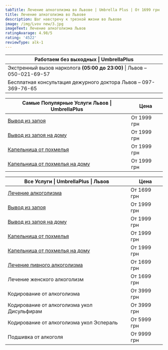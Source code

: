 ```yaml
---
tabTitle: Лечение алкоголизма во Львове | Umbrella Plus | От 1699 грн
title: Лечение алкоголизма во Львове
description: Шаг навстречу к трезкой жизни во Львове
image: /img/Lvov new/3.jpg
imageText: Лечение алкоголизма Львов
ratingAvarage: 4.98/5
rating: '4522'
reviewType: alk-1
---
```


| Работаем без выходных \| UmbrellaPlus                                    |
| ------------------------------------------------------------------------ |
| Экстренный вызов нарколога **(05:00 до 23:00)** \| Львов – 050-021-69-57 |
| Бесплатная консультация дежурного доктора Львов – 097-369-76-65          |

| Самые Популярные Услуги Львов \| UmbrellaPlus                        | Цена        |
| -------------------------------------------------------------------- | ----------- |
| [Вывод из запоя](vivod-iz-zapoia-lvov)                               | От 1999 грн |
| [Вывод из запоя на дому](Vivod-iz-zapoia-na-domy-lvov)               | От 1999 грн |
| [Капельница от похмелья](Kapelnica_ot_alkogola_v-lvov)               | От 1999 грн |
| [Капельница от похмелья на дому](Kapelnica_ot_alkogola_na-domy-lvov) | От 1999 грн |

| Все Услуги \| UmbrellaPlus \| Львов                                  | Цена        |
| -------------------------------------------------------------------- | ----------- |
| [Лечение алкоголизма](lechenie-alkogolizma-lviv)                     | От 1699 грн |
| [Вывод из запоя](vivod-iz-zapoia-lvov)                               | От 1999 грн |
| [Вывод из запоя на дому](Vivod-iz-zapoia-na-domy-lvov)               | От 1999 грн |
| [Капельница от похмелья](Kapelnica_ot_alkogola_v-lvov)               | От 1999 грн |
| [Капельница от похмелья на дому](Kapelnica_ot_alkogola_na-domy-lvov) | От 1999 грн |
| [Лечение пивного алкоголизма](lechenie-pivnogo-alkogolizma-lviv)     | От 1699 грн |
| Лечение женского алкоголизм                                          | От 1699 грн |
| Кодирование от алкоголизма                                           | От 3999 грн |
| Кодирование от алкоголизма укол Дисульфирам                          | От 3999 грн |
| Кодирование от алкоголизма укол Эспераль                             | От 5999 грн |
| Подшивка от алкоголя                                                 | От 9999 грн |
